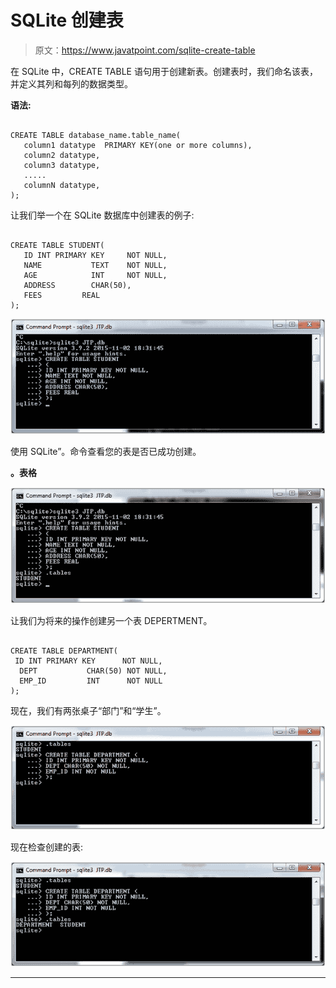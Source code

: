 # SQLite 创建表

> 原文：<https://www.javatpoint.com/sqlite-create-table>

在 SQLite 中，CREATE TABLE 语句用于创建新表。创建表时，我们命名该表，并定义其列和每列的数据类型。

**语法:**

```

CREATE TABLE database_name.table_name(
   column1 datatype  PRIMARY KEY(one or more columns),
   column2 datatype,
   column3 datatype,
   .....
   columnN datatype,
);

```

让我们举一个在 SQLite 数据库中创建表的例子:

```

CREATE TABLE STUDENT(
   ID INT PRIMARY KEY     NOT NULL,
   NAME           TEXT    NOT NULL,
   AGE            INT     NOT NULL,
   ADDRESS        CHAR(50),
   FEES         REAL
); 

```

![SQLite Create table 1](img/040b1fed06054a9ec70e13652917c061.png)

使用 SQLite”。命令查看您的表是否已成功创建。

**。表格**

![SQLite Create table 2](img/c20db56529fb166126468f5b594c1c59.png)

让我们为将来的操作创建另一个表 DEPERTMENT。

```

CREATE TABLE DEPARTMENT(
 ID INT PRIMARY KEY      NOT NULL,
  DEPT           CHAR(50) NOT NULL,
  EMP_ID         INT      NOT NULL
); 

```

现在，我们有两张桌子“部门”和“学生”。

![SQLite Create table 3](img/e336b48de908aabb7c1bc00c07432404.png)

现在检查创建的表:

![SQLite Create table 4](img/e316d2995e33e00bf29f962dafc0b8a0.png)

* * *